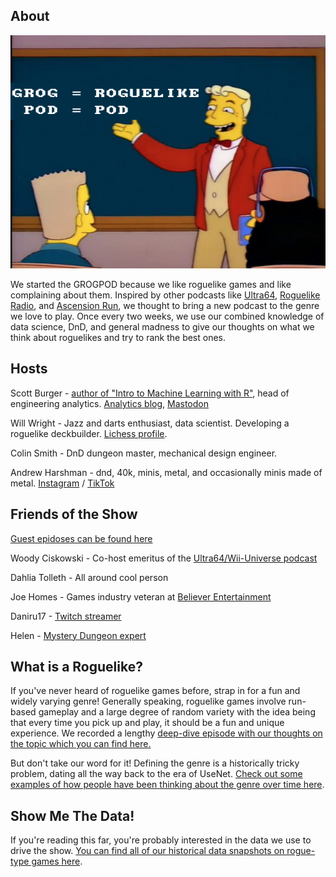 ## About
![mono](https://raw.githubusercontent.com/ScottBurger/going_rogue_podcast/master/assets/img/mono2.png)

We started the GROGPOD because we like roguelike games and like complaining about them. Inspired by other podcasts like [Ultra64](https://podcasts.apple.com/us/podcast/ultra-64-wii-universe/id1308062617?mt=2), [Roguelike Radio](http://www.roguelikeradio.com/), and [Ascension Run](https://ascensionrun.podbean.com/), we thought to bring a new podcast to the genre we love to play. Once every two weeks, we use our combined knowledge of data science, DnD, and general madness to give our thoughts on what we think about roguelikes and try to rank the best ones. 

## Hosts
Scott Burger - [author of "Intro to Machine Learning with R"](https://www.amazon.com/Introduction-Machine-Learning-Rigorous-Mathematical/dp/1491976446), head of engineering analytics. [Analytics blog](https://svburger.com), [Mastodon](https://hachyderm.io/@SVB)

Will Wright - Jazz and darts enthusiast, data scientist. Developing a roguelike deckbuilder. [Lichess profile](https://lichess.org/@/SwitchFace).

Colin Smith - DnD dungeon master, mechanical design engineer.

Andrew Harshman - dnd, 40k, minis, metal, and occasionally minis made of metal. [Instagram](https://www.instagram.com/dndeed/) / [TikTok](https://www.tiktok.com/@dm_harshman)

## Friends of the Show

[Guest epidoses can be found here](https://grogpod.zone/tags/#Guest%20Episode)

Woody Ciskowski - Co-host emeritus of the [Ultra64/Wii-Universe podcast](https://ultra64podcast.podbean.com/)

Dahlia Tolleth - All around cool person

Joe Homes - Games industry veteran at [Believer Entertainment](https://believer.gg/)

Daniru17 - [Twitch streamer](https://m.twitch.tv/daniru17/home)

Helen - [Mystery Dungeon expert](https://twitter.com/gagther)


## What is a Roguelike?

If you've never heard of roguelike games before, strap in for a fun and widely varying genre! Generally speaking, roguelike games involve run-based gameplay and a large degree of random variety with the idea being that every time you pick up and play, it should be a fun and unique experience. We recorded a lengthy [deep-dive episode with our thoughts on the topic which you can find here.](http://grogpod.zone/2023-10-11-what-is-a-roguelike/)

But don't take our word for it! Defining the genre is a historically tricky problem, dating all the way back to the era of UseNet. [Check out some examples of how people have been thinking about the genre over time here](https://github.com/ScottBurger/going_rogue_podcast/wiki/What-is-a-roguelike-database).

## Show Me The Data!

If you're reading this far, you're probably interested in the data we use to drive the show. [You can find all of our historical data snapshots on rogue-type games here](https://github.com/ScottBurger/going_rogue_podcast/wiki/Roguelike-Steam-Dataset).
